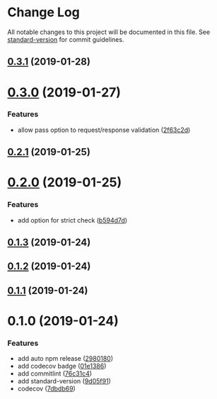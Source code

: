 # Change Log

All notable changes to this project will be documented in this file. See [standard-version](https://github.com/conventional-changelog/standard-version) for commit guidelines.

<a name="0.3.1"></a>
## [0.3.1](https://github.com/davidNHK/node-swagger-middleware/compare/v0.3.0...v0.3.1) (2019-01-28)



<a name="0.3.0"></a>
# [0.3.0](https://github.com/davidNHK/node-swagger-middleware/compare/v0.2.1...v0.3.0) (2019-01-27)


### Features

* allow pass option to request/response validation ([2f63c2d](https://github.com/davidNHK/node-swagger-middleware/commit/2f63c2d))



<a name="0.2.1"></a>
## [0.2.1](https://github.com/davidNHK/node-swagger-middleware/compare/v0.2.0...v0.2.1) (2019-01-25)



<a name="0.2.0"></a>
# [0.2.0](https://github.com/davidNHK/node-swagger-middleware/compare/v0.1.3...v0.2.0) (2019-01-25)


### Features

* add option for strict check ([b594d7d](https://github.com/davidNHK/node-swagger-middleware/commit/b594d7d))



<a name="0.1.3"></a>
## [0.1.3](https://github.com/davidNHK/node-swagger-middleware/compare/v0.1.2...v0.1.3) (2019-01-24)



<a name="0.1.2"></a>
## [0.1.2](https://github.com/davidNHK/node-swagger-middleware/compare/v0.1.1...v0.1.2) (2019-01-24)



<a name="0.1.1"></a>
## [0.1.1](https://github.com/davidNHK/node-swagger-middleware/compare/v0.1.0...v0.1.1) (2019-01-24)



<a name="0.1.0"></a>
# 0.1.0 (2019-01-24)


### Features

* add auto npm release ([2980180](https://github.com/davidNHK/node-swagger-middleware/commit/2980180))
* add codecov badge ([01e1386](https://github.com/davidNHK/node-swagger-middleware/commit/01e1386))
* add commitlint ([76c31c4](https://github.com/davidNHK/node-swagger-middleware/commit/76c31c4))
* add standard-version ([9d05f91](https://github.com/davidNHK/node-swagger-middleware/commit/9d05f91))
* codecov ([7dbdb69](https://github.com/davidNHK/node-swagger-middleware/commit/7dbdb69))
